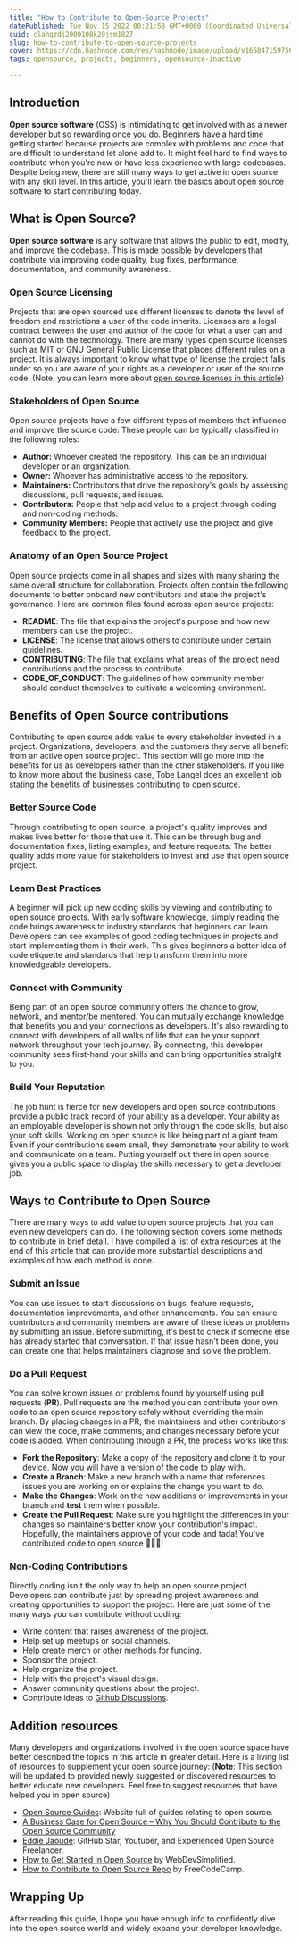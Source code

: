 ```yaml
---
title: "How to Contribute to Open-Source Projects"
datePublished: Tue Nov 15 2022 00:21:58 GMT+0000 (Coordinated Universal Time)
cuid: clahgzdj2000108k29jsm1827
slug: how-to-contribute-to-open-source-projects
cover: https://cdn.hashnode.com/res/hashnode/image/upload/v1668471597567/DaU_33KZY.png
tags: opensource, projects, beginners, opensource-inactive

---
```



## Introduction

**Open source software** (OSS) is intimidating to get involved with as a 
newer developer but so rewarding once you do. Beginners have a hard time getting 
started because projects are complex with problems and code that are difficult 
to understand let alone add to. It might feel hard to find ways to contribute 
when you're new or have less experience with large codebases. Despite being new, 
there are still many ways to get active in open source with any skill level. 
In this article, you'll learn the basics about open source software to start 
contributing today. 



## What is Open Source?

**Open source software** is any software that allows the public to edit, modify, 
and improve the codebase. This is made possible by developers that contribute 
via improving code quality, bug fixes, performance, documentation, and community 
awareness.


### Open Source Licensing

Projects that are open sourced use different licenses to denote the level of 
freedom and restrictions a user of the code inherits. Licenses are a legal 
contract between the user and author of the code for what a user can and cannot 
do with the technology. There are many types open source licenses such as MIT or
GNU General Public License that places different rules on a project. It is always
important to know what type of license the project falls under so you are aware 
of your rights as a developer or user of the source code. (Note: you can learn 
more about [open source licenses in this article](https://www.whitesourcesoftware.com/resources/blog/open-source-licenses-explained/))


### Stakeholders of Open Source

Open source projects have a few different types of members that influence and 
improve the source code. These people can be typically classified in the 
following roles:

- **Author:** Whoever created the repository. This can be an individual 
developer or an organization.
- **Owner:** Whoever has administrative access to the repository.
- **Maintainers:** Contributors that drive the repository's goals by assessing 
discussions, pull requests, and issues.
- **Contributors:** People that help add value to a project through coding and 
non-coding methods.
- **Community Members:** People that actively use the project and give feedback 
to the project.


### Anatomy of an Open Source Project

Open source projects come in all shapes and sizes with many sharing the same 
overall structure for collaboration. Projects often contain the following 
documents to better onboard new contributors and state the project's governance. 
Here are common files found across open source projects:

- **README**: The file that explains the project's purpose and how new members 
can use the project.
- **LICENSE**: The license that allows others to contribute under certain 
guidelines.
- **CONTRIBUTING**: The file that explains what areas of the project need 
contributions and the process to contribute.
- **CODE_OF_CONDUCT**: The guidelines of how community member should conduct 
themselves to cultivate a welcoming environment.


## Benefits of Open Source contributions

Contributing to open source adds value to every stakeholder invested in a 
project. Organizations, developers, and the customers they serve all benefit 
from an active open source project.  This section will go more into the 
benefits for us as developers rather than the other stakeholders.  If you like 
to know more about the business case, Tobe Langel does an excellent job stating 
[the benefits of businesses contributing to open source](https://www.youtube.com/watch?v=XleabBLC4Q8).


### Better Source Code

Through contributing to open source, a project's quality improves and makes 
lives better for those that use it. This can be through bug and documentation 
fixes, listing examples, and feature requests. The better quality adds more 
value for stakeholders to invest and use that open source project.


### Learn Best Practices

A beginner will pick up new coding skills by viewing and contributing to open 
source projects. With early software knowledge, simply reading the code brings 
awareness to industry standards that beginners can learn. Developers can see 
examples of good coding techniques in projects and start implementing them in 
their work. This gives beginners a better idea of code etiquette and standards 
that help transform them into more knowledgeable developers.


### Connect with Community 

Being part of an open source community offers the chance to grow, network, and 
mentor/be mentored. You can mutually exchange knowledge that benefits you and 
your connections as developers. It's also rewarding to connect with developers 
of all walks of life that can be your support network throughout your tech 
journey. By connecting, this developer community sees first-hand your skills 
and can bring opportunities straight to you.


### Build Your Reputation

The job hunt is fierce for new developers and open source contributions provide 
a public track record of your ability as a developer. Your ability as an 
employable developer is shown not only through the code skills, but also your 
soft skills. Working on open source is like being part of a giant team. Even if 
your contributions seem small, they demonstrate your ability to work and 
communicate on a team. Putting yourself out there in open source gives you a 
public space to display the skills necessary to get a developer job.


## Ways to Contribute to Open Source

There are many ways to add value to open source projects that you can even new 
developers can do. The following section covers some methods to contribute in 
brief detail. I have compiled a list of extra resources at the end of this 
article that can provide more substantial descriptions and examples of how 
each method is done.


### Submit an Issue

You can use issues to start discussions on bugs, feature requests, documentation 
improvements, and other enhancements.  You can ensure contributors and community 
members are aware of these ideas or problems by submitting an issue. Before 
submitting, it's best to check if someone else has already started that 
conversation. If that issue hasn't been done, you can create one that helps 
maintainers diagnose and solve the problem. 


### Do a Pull Request

You can solve known issues or problems found by yourself using pull requests 
(**PR**). Pull requests are the method you can contribute your own code to an 
open source repository safely without overriding the main branch. By placing 
changes in a PR, the maintainers and other contributors can view the code, make 
comments, and changes necessary before your code is added. When contributing 
through a PR, the process works like this:

- **Fork the Repository**: Make a copy of the repository and clone it to your 
device. Now you will have a version of the code to play with. 
- **Create a Branch**: Make a new branch with a name that references issues you 
are working on or explains the change you want to do.
- **Make the Changes**:  Work on the new additions or improvements in your 
branch and **test** them when possible.
- **Create the Pull Request**: Make sure you highlight the differences in your 
changes so maintainers better know your contribution's impact. Hopefully, the 
maintainers approve of your code and tada! You've contributed code to open 
source 🥳🥳🥳!


### Non-Coding Contributions

Directly coding isn't the only way to help an open source project. Developers 
can contribute just by spreading project awareness and creating opportunities to 
support the project. Here are just some of the many ways you can contribute 
without coding:

- Write content that raises awareness of the project. 
- Help set up meetups or social channels.
- Help create merch or other methods for funding. 
- Sponsor the project. 
- Help organize the project.
- Help with the project's visual design.
- Answer community questions about the project.
- Contribute ideas to [Github Discussions](https://docs.github.com/en/discussions).


## Addition resources

Many developers and organizations involved in the open source space have better 
described the topics in this article in greater detail. Here is a living list 
of resources to supplement your open source journey: (**Note**: This section 
will be updated to provided newly suggested or discovered resources to better 
educate new developers. Feel free to suggest resources that have helped you in 
open source)

- [Open Source Guides](https://opensource.guide/): Website full of guides relating to open source.
- [A Business Case for Open Source – Why You Should Contribute to the Open Source Community](https://www.freecodecamp.org/news/a-business-case-for-open-source/) 
- [Eddie Jaoude](https://www.youtube.com/c/eddiejaoude/about): GitHub Star, Youtuber, and Experienced Open Source Freelancer.
- [How to Get Started in Open Source](https://www.youtube.com/watch?v=GbqSvJs-6W4&list=LL&index=25) by WebDevSimplified.
- [How to Contribute to Open Source Repo](https://github.com/freeCodeCamp/how-to-contribute-to-open-source) by FreeCodeCamp.


## Wrapping Up

After reading this guide, I hope you have enough info to confidently dive into 
the open source world and widely expand your developer knowledge. 
